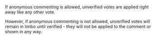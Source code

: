 If anonymous commenting is allowed, unverified votes are applied right away like any other vote.

However, if anonymous commenting is not allowed, unverified votes will remain in limbo until verified - they will not be applied to the comment
or shown in any way.
